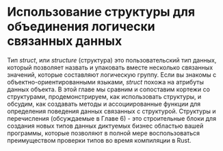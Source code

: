 # Использование структуры для объединения логически связанных данных

Тип *struct*, или *structure* (структура) это пользовательский тип данных, который позволяет назвать и упаковать вместе несколько связанных значений, которые составляют логическую группу. Если вы знакомы с объектно-ориентированными языками, *struct* похожа на атрибуты данных объекта. В этой главе мы сравним и сопоставим кортежи со структурами, продемонстрируем, как использовать структуры, и обсудим, как создавать методы и ассоциированные функции для определения поведения данных связанных с структурой. Структуры и перечисления (обсуждаемые в Главе 6) - это строительные блоки для создания новых типов данных диктуемых бизнес областью вашей программы, которые позволяют в полной мере воспользоваться преимуществом проверки типов во время компиляции в Rust.
